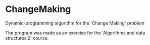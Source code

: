 # ChangeMaking
Dynamic-programming algorithm for the 'Change Making' problem

The program was made as an exercise for the 'Algorithms and data structures 2' course.
